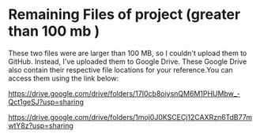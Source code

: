 # Remaining Files of project (greater than 100 mb )

These two files were are larger than 100 MB, so I couldn't upload them to GitHub. Instead, I've uploaded them to Google Drive. These Google Drive also contain their respective file locations for your reference.You can access them using the link below:

https://drive.google.com/drive/folders/17I0cb8oiysnQM6M1PHUMbw_-Qct1geSJ?usp=sharing

https://drive.google.com/drive/folders/1moj0J0KSCECj12CAXRzn6TdB77mwtY8z?usp=sharing


